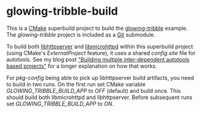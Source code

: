 <!--
SPDX-FileCopyrightText: 2022 Alexander Dahl <post@lespocky.de>
SPDX-License-Identifier: 0BSD
-->

# glowing-tribble-build

This is a [CMake](https://cmake.org/) superbuild project to build the
[glowing-tribble](https://github.com/LeSpocky/glowing-tribble) example.
The *glowing-tribble* project is included as a
[Git](https://git-scm.com/) submodule.

To build both [libhttpserver](https://github.com/etr/libhttpserver) and
[libmicrohttpd](https://www.gnu.org/software/libmicrohttpd/) within this
superbuild project (using CMake's *ExternalProject* feature), it uses a
shared *config.site* file for autotools.
See my blog post ["Building multiple inter-dependent autotools based
projects"](http://blog.antiblau.de/2022/04/08/building-multiple-inter-dependent-autotools-based-projects/)
for a longer explanation on how that works.

For *pkg-config* being able to pick up libhttpserver build artifacts,
you need to build in two runs.
On the first run set CMake variable *GLOWING_TRIBBLE_BUILD_APP* to *OFF*
(default) and build once.
This should build both libmicrohttpd and libhttpserver.
Before subsequent runs set *GLOWING_TRIBBLE_BUILD_APP* to *ON*.
